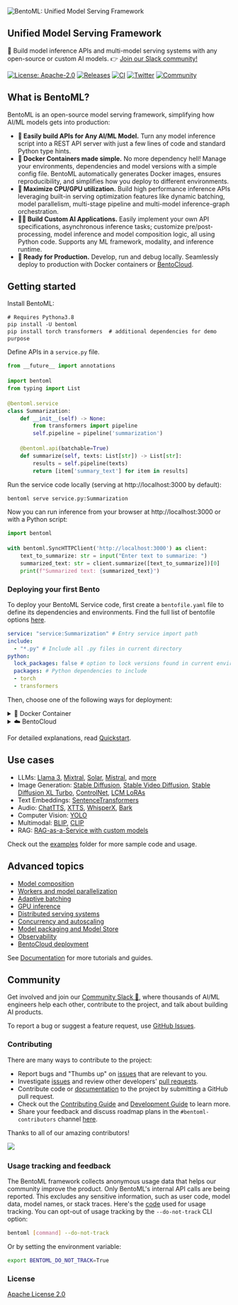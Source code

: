 <picture>
    <source media="(prefers-color-scheme: dark)" srcset="https://github.com/bentoml/BentoML/assets/489344/d3e6c95d-d224-49a5-9cff-0789f094e127">
    <source media="(prefers-color-scheme: light)" srcset="https://github.com/bentoml/BentoML/assets/489344/de4da660-6aeb-4e5a-bf76-b7177435444d">
    <img alt="BentoML: Unified Model Serving Framework" src="https://github.com/bentoml/BentoML/assets/489344/de4da660-6aeb-4e5a-bf76-b7177435444d" width="370" style="max-width: 100%;">
</picture>

## Unified Model Serving Framework

🍱 Build model inference APIs and multi-model serving systems with any open-source or custom AI models. 👉 [Join our Slack community!](https://l.bentoml.com/join-slack)


[![License: Apache-2.0](https://img.shields.io/badge/License-Apache%202-green.svg)](https://github.com/bentoml/BentoML?tab=Apache-2.0-1-ov-file)
[![Releases](https://img.shields.io/github/v/release/bentoml/bentoml.svg)](https://github.com/bentoml/bentoml/releases)
[![CI](https://github.com/bentoml/bentoml/workflows/CI/badge.svg?branch=main)](https://github.com/bentoml/BentoML/actions/workflows/ci.yml?query=branch%3Amain)
[![Twitter](https://badgen.net/badge/icon/@bentomlai/1DA1F2?icon=twitter&label=Follow)](https://twitter.com/bentomlai)
[![Community](https://badgen.net/badge/Join/Community/cyan?icon=slack)](https://l.bentoml.com/join-slack)

## What is BentoML?

BentoML is an open-source model serving framework, simplifying how AI/ML models gets into production:

- **🍱 Easily build APIs for Any AI/ML Model.** Turn any model inference script into a REST API server with just a few lines of code and standard Python type hints.
- **🐳 Docker Containers made simple.** No more dependency hell! Manage your environments, dependencies and model versions with a simple config file. BentoML automatically generates Docker images, ensures reproducibility, and simplifies how you deploy to different environments.
- **🧭 Maximize CPU/GPU utilization.** Build high performance inference APIs leveraging built-in serving optimization features like dynamic batching, model parallelism, multi-stage pipeline and multi-model inference-graph orchestration.
- **👩‍💻 Build Custom AI Applications.** Easily implement your own API specifications, asynchronous inference tasks; customize pre/post-processing, model inference and model composition logic, all using Python code. Supports any ML framework, modality, and inference runtime.
- **🚀 Ready for Production.** Develop, run and debug locally. Seamlessly deploy to production with Docker containers or [BentoCloud](https://www.bentoml.com/).


## Getting started

Install BentoML:

```
# Requires Python≥3.8
pip install -U bentoml
pip install torch transformers  # additional dependencies for demo purpose
```

Define APIs in a `service.py` file.

```python
from __future__ import annotations

import bentoml
from typing import List

@bentoml.service
class Summarization:
    def __init__(self) -> None:
        from transformers import pipeline
        self.pipeline = pipeline('summarization')

    @bentoml.api(batchable=True)
    def summarize(self, texts: List[str]) -> List[str]:
        results = self.pipeline(texts)
        return [item['summary_text'] for item in results]
```

Run the service code locally (serving at http://localhost:3000 by default):

```bash
bentoml serve service.py:Summarization
```

Now you can run inference from your browser at http://localhost:3000 or with a Python script:

```python
import bentoml

with bentoml.SyncHTTPClient('http://localhost:3000') as client:
    text_to_summarize: str = input("Enter text to summarize: ")
    summarized_text: str = client.summarize([text_to_summarize])[0]
    print(f"Summarized text: {summarized_text}")
```

### Deploying your first Bento

To deploy your BentoML Service code, first create a `bentofile.yaml` file to define its dependencies and environments. Find the full list of bentofile options [here](https://docs.bentoml.com/en/latest/guides/build-options.html).

```yaml
service: "service:Summarization" # Entry service import path
include:
  - "*.py" # Include all .py files in current directory
python:
  lock_packages: false # option to lock versions found in current environment
  packages: # Python dependencies to include
  - torch
  - transformers
```

Then, choose one of the following ways for deployment:

<details>

<summary>🐳 Docker Container</summary>

Run `bentoml build` to package necessary code, models, dependency configs into a Bento - the standardized deployable artifact in BentoML:

```bash
bentoml build
```

Ensure [Docker](https://docs.docker.com/) is running. Generate a Docker container image for deployment:

```bash
bentoml containerize summarization:latest
```

Run the generated image:

```bash
docker run --rm -p 3000:3000 summarization:latest
```

</details>

<details>

<summary>☁️ BentoCloud</summary>

BentoCloud is the AI inference platform for fast moving AI teams. It lets you easily deploy your BentoML code in a fast-scaling infrastructure. [Sign up for BentoCloud](https://cloud.bentoml.com/signup) for personal access; for enterprise use cases, [contact our team](https://www.bentoml.com/contact).

```bash
# After signup, follow login instructions upon API token creation:
bentoml cloud login --api-token <your-api-token>

# Deploy from current directory:
bentoml deploy .
```

![bentocloud-ui](./docs/source/_static/img/bentocloud/get-started/bentocloud-playground-quickstart.png)

</details>

For detailed explanations, read [Quickstart](https://docs.bentoml.com/en/latest/get-started/quickstart.html).

## Use cases

- LLMs: [Llama 3](https://github.com/bentoml/BentoVLLM/tree/main/llama3-8b-instruct), [Mixtral](https://github.com/bentoml/BentoVLLM/tree/main/mixtral-8x7b-instruct), [Solar](https://github.com/bentoml/BentoVLLM/tree/main/solar-10.7b-instruct), [Mistral](https://github.com/bentoml/BentoVLLM/tree/main/mistral-7b-instruct), and [more](https://github.com/bentoml/BentoVLLM)
- Image Generation: [Stable Diffusion](https://github.com/bentoml/BentoSD2Upscaler), [Stable Video Diffusion](https://github.com/bentoml/BentoSVD), [Stable Diffusion XL Turbo](https://github.com/bentoml/BentoSDXLTurbo), [ControlNet](https://github.com/bentoml/BentoControlNet/), [LCM LoRAs](https://github.com/bentoml/BentoLCM)
- Text Embeddings: [SentenceTransformers](https://github.com/bentoml/BentoSentenceTransformers)
- Audio: [ChatTTS](https://github.com/bentoml/BentoChatTTS), [XTTS](https://github.com/bentoml/BentoXTTS), [WhisperX](https://github.com/bentoml/BentoWhisperX), [Bark](https://github.com/bentoml/BentoBark)
- Computer Vision: [YOLO](https://github.com/bentoml/BentoYolo)
- Multimodal: [BLIP](https://github.com/bentoml/BentoBlip), [CLIP](https://github.com/bentoml/BentoClip)
- RAG: [RAG-as-a-Service with custom models](https://github.com/bentoml/rag-tutorials)

Check out the [examples](./examples/) folder for more sample code and usage.

## Advanced topics

- [Model composition](https://docs.bentoml.com/en/latest/guides/model-composition.html)
- [Workers and model parallelization](https://docs.bentoml.com/en/latest/guides/workers.html)
- [Adaptive batching](https://docs.bentoml.com/en/latest/guides/adaptive-batching.html)
- [GPU inference](https://docs.bentoml.com/en/latest/guides/gpu-inference.html)
- [Distributed serving systems](https://docs.bentoml.com/en/latest/guides/distributed-services.html)
- [Concurrency and autoscaling](https://docs.bentoml.com/en/latest/bentocloud/how-tos/autoscaling.html)
- [Model packaging and Model Store](https://docs.bentoml.com/en/latest/guides/model-store.html)
- [Observability](https://docs.bentoml.com/en/latest/guides/observability/index.html)
- [BentoCloud deployment](https://docs.bentoml.com/en/latest/guides/deployment.html)

See [Documentation](https://docs.bentoml.com) for more tutorials and guides.

## Community

Get involved and join our [Community Slack 💬](https://l.bentoml.com/join-slack), where thousands of AI/ML engineers help each other, contribute to the project, and talk about building AI products.

To report a bug or suggest a feature request, use
[GitHub Issues](https://github.com/bentoml/BentoML/issues/new/choose).

### Contributing

There are many ways to contribute to the project:

- Report bugs and "Thumbs up" on [issues](https://github.com/bentoml/BentoML/issues) that are relevant to you.
- Investigate [issues](https://github.com/bentoml/BentoML/issues) and review other developers' [pull requests](https://github.com/bentoml/BentoML/pulls).
- Contribute code or [documentation](https://docs.bentoml.com/en/latest/index.html) to the project by submitting a GitHub pull request.
- Check out the [Contributing Guide](https://github.com/bentoml/BentoML/blob/main/CONTRIBUTING.md) and [Development Guide](https://github.com/bentoml/BentoML/blob/main/DEVELOPMENT.md) to learn more.
- Share your feedback and discuss roadmap plans in the `#bentoml-contributors` channel [here](https://l.bentoml.com/join-slack).

Thanks to all of our amazing contributors!

<a href="https://github.com/bentoml/BentoML/graphs/contributors">
  <img src="https://contrib.rocks/image?repo=bentoml/BentoML" />
</a>

### Usage tracking and feedback

The BentoML framework collects anonymous usage data that helps our community improve the product. Only BentoML's internal API calls are being reported. This excludes any sensitive information, such as user code, model data, model names, or stack traces. Here's the [code](https://github.com/bentoml/BentoML/blob/main/src/bentoml/_internal/utils/analytics/usage_stats.py) used for usage tracking. You can opt-out of usage tracking by the `--do-not-track` CLI option:

```bash
bentoml [command] --do-not-track
```

Or by setting the environment variable:

```bash
export BENTOML_DO_NOT_TRACK=True
```

### License

[Apache License 2.0](https://github.com/bentoml/BentoML/blob/main/LICENSE)
